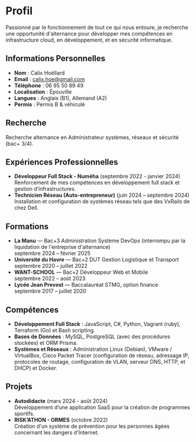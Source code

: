 # Profil
Passionné par le fonctionnement de tout ce qui nous entoure, je recherche une opportunité d'alternance pour développer mes compétences en infrastructure cloud, en développement, et en sécurité informatique.

## Informations Personnelles
- **Nom** : Calix Hoëllard
- **Email** : calix.hoe@gmail.com
- **Téléphone** : 06 95 50 89 49
- **Localisation** : Épouville
- **Langues** : Anglais (B1), Allemand (A2)
- **Permis** : Permis B & véhiculé

## Recherche
Recherche alternance en Administrateur systèmes, réseaux et sécurité (bac+ 3/4).

## Expériences Professionnelles
- **Développeur Full Stack - Numéha** (septembre 2022 - janvier 2024)  
  Renforcement de mes compétences en développement full stack et gestion d’infrastructures.
- **Technicien Réseau (Auto-entrepreneur)** (juin 2024 – septembre 2024)  
  Installation et configuration de systèmes réseau tels que des VxRails de chez Dell.

## Formations
- **La Manu** — Bac+3 Administration Système DevOps (interrompu par la liquidation de l'entreprise d'alternance)  
  septembre 2024 – février 2025
- **Université du Havre** — Bac+2 DUT Gestion Logistique et Transport  
  septembre 2020 – juillet 2022
- **WANT-SCHOOL** — Bac+2 Développeur Web et Mobile  
  septembre 2022 – août 2023
- **Lycée Jean Prevost** — Baccalauréat STMG, option finance  
  septembre 2017 – juillet 2020

## Compétences
- **Développement Full Stack** : JavaScript, C#, Python, Vagrant (ruby), Terraform (Go) et Bash scripting.
- **Bases de Données** : MySQL, PostgreSQL (avec des procédures stockées) et ORM Prisma.
- **Systèmes et Réseaux** : Administration Linux (Debian), VMware / VirtualBox, Cisco Packet Tracer (configuration de réseau, adressage IP, protocoles de routage, configuration de VLAN, serveur DNS, HTTP, et DHCP) et Docker.

## Projets
- **Autodidacte** (mars 2024 - août 2024)  
  Développement d’une application SaaS pour la création de programmes sportifs.
- **RISK’ATHON - ORMES** (octobre 2022)  
  Création d'un système de prévention pour les personnes âgées concernant les dangers d'Internet.
